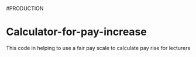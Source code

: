 #PRODUCTION
# Calculator-for-pay-increase

This code in helping to use a fair pay scale to calculate pay rise for lecturers
